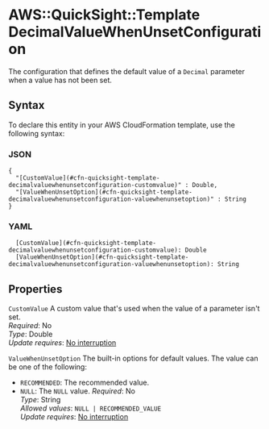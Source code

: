 # AWS::QuickSight::Template DecimalValueWhenUnsetConfiguration<a name="aws-properties-quicksight-template-decimalvaluewhenunsetconfiguration"></a>

The configuration that defines the default value of a `Decimal` parameter when a value has not been set\.

## Syntax<a name="aws-properties-quicksight-template-decimalvaluewhenunsetconfiguration-syntax"></a>

To declare this entity in your AWS CloudFormation template, use the following syntax:

### JSON<a name="aws-properties-quicksight-template-decimalvaluewhenunsetconfiguration-syntax.json"></a>

```
{
  "[CustomValue](#cfn-quicksight-template-decimalvaluewhenunsetconfiguration-customvalue)" : Double,
  "[ValueWhenUnsetOption](#cfn-quicksight-template-decimalvaluewhenunsetconfiguration-valuewhenunsetoption)" : String
}
```

### YAML<a name="aws-properties-quicksight-template-decimalvaluewhenunsetconfiguration-syntax.yaml"></a>

```
  [CustomValue](#cfn-quicksight-template-decimalvaluewhenunsetconfiguration-customvalue): Double
  [ValueWhenUnsetOption](#cfn-quicksight-template-decimalvaluewhenunsetconfiguration-valuewhenunsetoption): String
```

## Properties<a name="aws-properties-quicksight-template-decimalvaluewhenunsetconfiguration-properties"></a>

`CustomValue`  <a name="cfn-quicksight-template-decimalvaluewhenunsetconfiguration-customvalue"></a>
A custom value that's used when the value of a parameter isn't set\.  
*Required*: No  
*Type*: Double  
*Update requires*: [No interruption](https://docs.aws.amazon.com/AWSCloudFormation/latest/UserGuide/using-cfn-updating-stacks-update-behaviors.html#update-no-interrupt)

`ValueWhenUnsetOption`  <a name="cfn-quicksight-template-decimalvaluewhenunsetconfiguration-valuewhenunsetoption"></a>
The built\-in options for default values\. The value can be one of the following:  
+  `RECOMMENDED`: The recommended value\.
+  `NULL`: The `NULL` value\.
*Required*: No  
*Type*: String  
*Allowed values*: `NULL | RECOMMENDED_VALUE`  
*Update requires*: [No interruption](https://docs.aws.amazon.com/AWSCloudFormation/latest/UserGuide/using-cfn-updating-stacks-update-behaviors.html#update-no-interrupt)